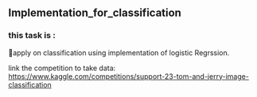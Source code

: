 ## Implementation_for_classification
### this task is :
🔘apply on classification using implementation of logistic Regrssion.

 link the competition to take data:<br />
 https://www.kaggle.com/competitions/support-23-tom-and-jerry-image-classification
